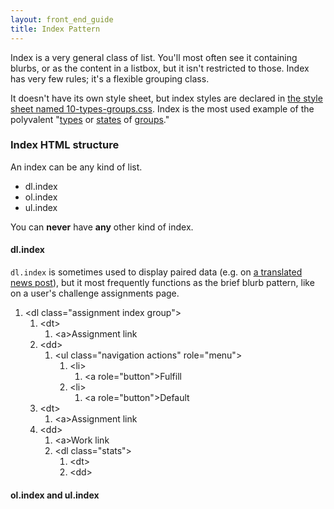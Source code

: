 ```yaml
---
layout: front_end_guide
title: Index Pattern
---
```

Index is a very general class of list. You'll most often see it containing blurbs, or as the content in a listbox, but it isn't restricted to those. Index has very few rules; it's a flexible grouping class. 

It doesn't have its own style sheet, but index styles are declared in [the style sheet named 10-types-groups.css](https://github.com/otwcode/otwarchive/blob/master/public/stylesheets/site/2.0/10-types-groups.css). Index is the most used example of the polyvalent "[types](types) or [states](modifiers) of [groups](supertypes)."

### Index HTML structure

An index can be any kind of list.

* dl.index
* ol.index
* ul.index

You can **never** have **any** other kind of index.

#### dl.index

`dl.index` is sometimes used to display paired data (e.g. on [a translated news post](http://archiveofourown.org/admin_posts/148)), but it most frequently functions as the brief blurb pattern, like on a user's challenge assignments page.

<ol class="diagram">
<li>&lt;dl class="assignment index group"&gt;
<ol>
<li>&lt;dt&gt;
<ol>
<li>&lt;a&gt;Assignment link</li>
</ol>
</li>
<li>&lt;dd&gt;
<ol>
<li>&lt;ul class="navigation actions" role="menu"&gt;
<ol>
<li>&lt;li&gt;
<ol>
<li>&lt;a role="button"&gt;Fulfill</li>
</ol>
</li>
<li>&lt;li&gt;
<ol>
<li>&lt;a role="button"&gt;Default</li>
</ol>
</li>
</ol>
</li>
</ol>
</li>
<li>&lt;dt&gt;
<ol>
<li>&lt;a&gt;Assignment link</li>
</ol>
</li>
<li>&lt;dd&gt;
<ol>
<li>&lt;a&gt;Work link
</li>
<li>&lt;dl class="stats"&gt;
<ol>
<li>&lt;dt&gt;</li>
<li>&lt;dd&gt;</li>
</ol>
</li>
</ol>
</li>
</ol>
</li>
</ol>

#### ol.index and ul.index

